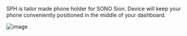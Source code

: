 SPH is tailor made phone holder for SONO Sion. Device will keep your phone conveniently positioned in the middle of your dashboard.


![image](https://user-images.githubusercontent.com/59058909/122746081-f2281e00-d289-11eb-8a4f-a3f94f221a09.png)
